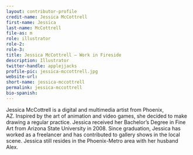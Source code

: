 ```yaml
---
layout: contributor-profile
credit-name: Jessica McCottrell
first-name: Jessica
last-name: McCottrell
file-as: m
role: illustrator
role-2:
role-3:
title: Jessica McCottrell — Work in Fireside
description: Illustrator
twitter-handle: applejjacks
profile-pic: jessica-mccottrell.jpg
website-url:
short-name: jessica-mccottrell
permalink: jessica-mccottrell
bio-spanish:
---
```

Jessica McCottrell is a digital and multimedia artist from Phoenix, AZ. Inspired by the art of animation and video games, she decided to make drawing a regular practice. Jessica received her Bachelor’s Degree in Fine Art from Arizona State University in 2008. Since graduation, Jessica has worked as a freelancer and has contributed to gallery shows in the local scene. Jessica still resides in the Phoenix-Metro area with her husband Alex.  
